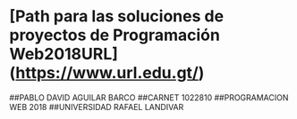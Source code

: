 # [Path para las soluciones de proyectos de Programación Web2018URL] (https://www.url.edu.gt/)



##PABLO DAVID AGUILAR BARCO
##CARNET 1022810
##PROGRAMACION WEB  2018
##UNIVERSIDAD RAFAEL LANDIVAR 

